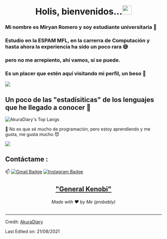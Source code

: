<h1 align="center">Holis, bienvenidos...<img src="https://github.com/souvikguria98/souvikguria98/blob/master/Hi.gif" width="30"> </h1>

### Mi nombre es Miryan Romero y soy estudiante universitaria 💅

### Estudio en la ESPAM MFL, en la carrerra de Computación y hasta ahora la experiencia ha sido un poco rara 😅
### pero no me arrepiento, ahí vamos, sí se puede.
### Es un placer que estén aquí visitando mi perfil, un beso 💋

<a href="https://www.youtube.com/watch?v=dQw4w9WgXcQ"><img src="https://user-images.githubusercontent.com/73097560/115834477-dbab4500-a447-11eb-908a-139a6edaec5c.gif"></a>

## Un poco de las "estadísiticas" de los lenguajes que he llegado a conocer 🚀
![AkuraDiary's Top Langs](https://github-readme-stats.vercel.app/api/top-langs/?username=AkuraDiary&theme=tokyonight&layout=compact)

🌱 No es que sé mucho de programación, pero estoy aprendiendo y me gusta, me gusta mucho 😈

<a href="https://www.youtube.com/watch?v=dQw4w9WgXcQ"><img src="https://user-images.githubusercontent.com/73097560/115834477-dbab4500-a447-11eb-908a-139a6edaec5c.gif"></a>

## Contáctame : 
📫 [![Gmail Badge](https://img.shields.io/badge/-asthiseta@gmail.com-blue?style=flat-roundedrectangle&logo=Gmail&logoColor=white&link=mailto:asthiseta@gmail.com)](miryamrolo10@gmail.com)
[![Instagram Badge](https://img.shields.io/badge/-asthi_21_-E4405F?style=flat-roundedrectangle&logo=instagram&logoColor=white&link=https://www.instagram.com/asthi_21_/)]([https://www.instagram.com/asthi_21_/](https://www.instagram.com/miiry_0312?igsh=YTk1bXJkbWcxYTNi))


<h2 align="center"><a href="https://youtu.be/frszEJb0aOo?t=4">"General Kenobi"</a></h2>
<h6 align="center">Made with ❤️ by Me (probably)</h6>

------
Credit: [AkuraDiary](https://github.com/AkuraDiary)

Last Edited on: 21/08/2021
<!--
**AkuraDiary/AkuraDIary** is a ✨ _special_ ✨ repository because its `README.md` (this file) appears on your GitHub profile.

Here are some ideas to get you started:

- 🔭 I’m currently working on ...
- 🌱 I’m currently learning ...
- 👯 I’m looking to collaborate on ...
- 🤔 I’m looking for help with ...
- 💬 Ask me about ...
- 📫 How to reach me: ...
- 😄 Pronouns: ...
- ⚡ Fun fact: ...
-->
